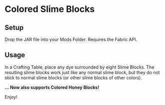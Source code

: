 # Colored Slime Blocks

## Setup

Drop the JAR file into your Mods Folder. Requires the Fabric API.

## Usage

In a Crafting Table, place any dye surrounded by eight Slime Blocks. The resulting slime blocks work just like any
normal slime block, but they do not stick to normal slime blocks (or other slime blocks of other colors).

**... Now also supports Colored Honey Blocks!**

Enjoy!